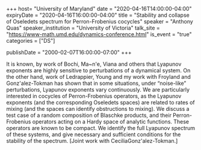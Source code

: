 +++
  host= "University of Maryland"
  date = "2020-04-16T14:00:00-04:00"
  expiryDate = "2020-04-16T16:00:00-04:00"
  title = "Stability and collapse of Oseledets spectrum for Perron-Frobenius cocycles"
  speaker = "Anthony Quas"
  speaker_institution = "University of Victoria"
  talk_site = "https://www-math.umd.edu/dynamics-conference.html"
  is_event = "true"
  categories = ["DS"]

  publishDate = "2000-02-07T16:00:00-07:00"
+++

It is known, by work of Bochi, Ma\~n\'e, Viana and others that Lyapunov exponents are highly sensitive to perturbations of a dynamical system.  On the other hand, work of Ledrappier, Young and my work with Froyland and Gonz\'alez-Tokman has shown that in some situations, under “noise-like” perturbations, Lyapunov exponents vary continuously. We are particularly interested in cocycles of Perron-Frobenius operators, as the Lyapunov exponents (and the corresponding Oseledets spaces) are related to rates of mixing (and the spaces can identify obstructions to mixing).  We discuss a test case of a random composition of Blaschke products, and their Perron-Frobenius operators acting on a Hardy space of analytic functions.  These operators are known to be compact.  We identify the full Lyapunov spectrum of these systems, and give necessary and sufficient conditions for the stability of the spectrum.  [Joint work with CeciliaGonz\'alez-Tokman.]